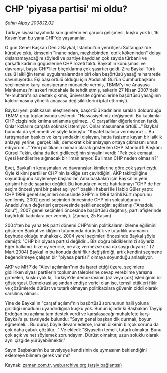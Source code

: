 # CHP 'piyasa partisi' mi oldu?

*Şahin Alpay 2008.12.02*

<tr><td class="metin" colspan="2" style="padding-top: 20px; padding-left: 5px; padding-right: 10px;">Türkiye siyasi hayatında son günlerin en çarpıcı gelişmesi, kuşku yok ki, 16 Kasım'dan bu yana CHP'de yaşananlar.</td></tr><tr><td class="metin" colspan="2" style="padding-top: 20px; padding-left: 5px; padding-right: 10px;"><p>O gün Genel Başkan Deniz Baykal, İstanbul'un yeni ilçesi Sultangazi'de kürsüye çıktı, kimsenin "inancından, mezhebinden, etnik kökeninden" dolayı dışlanamayacağını söyledi ve partiye kaydolan çok sayıda türbanlı ve çarşaflı kadının göğüslerine CHP rozeti taktı. Baykal'ın konuşması ve davranışı, başta CHP'liler birçoklarına çok şaşırtıcı geldi. Zira Baykal Türk usulü laikliğin temel uygulamalarından biri olan başörtüsü yasağını hararetle savunuyordu. Eşi başı örtülü olduğu için Abdullah Gül'ün Cumhurbaşkanı seçilmesine karşı cansiperane mücadele vermiş, TBMM'yi ve Anayasa Mahkemesi'ni askerî müdahale ile tehdit etmiş, askerin 27 Nisan 2007'deki "e-muhtıra"sına destek çıkmış, üniversite öğrencilerine başörtüsü yasağının kaldırılmasına yönelik anayasa değişikliklerini iptal ettirmişti.
<p>Baykal yeni politikasını eleştirenlere, başörtülü kadınların sıraları doldurduğu TBMM grup toplantısında seslendi: "Hassasiyetimiz değişmedi. Bu katılımlar CHP çizgisinde kırılma anlamına gelmez... O çarşaflılar diğerlerinden farklı. Onlar kızlarını çarşafa sokmak istemiyor. Onlar masumane örtülü..." Baykal bununla da yetinmedi ve şöyle konuştu: "Kıyafet balosu vermiyoruz... Bu tartışmadan baskıcı ve karşısındakini dışlayan, hatta faşizme kayan bir laiklik anlayışı yerine, gerçek laik, demokratik bir anlayışın ortaya çıkmasını umut ediyorum..." Yeni politikanın mimarı olarak gösterilen CHP İstanbul İl Başkanı Gürsel Tekin, daha da ileri gidileceğinin sinyalini verdi: "Pek çok cemaat üyesi kendilerine sığınacak bir liman arıyor. Bu liman CHP neden olmasın?"
<p>Evet, Baykal'ın konuşmaları ve davranışları kimilerine göre çok şaşırtıcıydı. Öyle ki kimi partililer CHP'nin laikliğe sırt çevirdiğini, AKP taklitçiliğine soyunduğunu söylemeye başladılar. Ama başkaları için Baykal'ın yeni girişimi hiç de şaşırtıcı değildi. Bu konuda en veciz hatırlatmayı "CHP'de her seçim öncesi yeni bir paket açılıyor" başlıklı haberi ile Habib Güler yaptı: CHP 1999 genel seçimleri öncesinde SHP'nin 1989 tarihli Kürt raporunu yenilemiş, 2002 genel seçimleri öncesinde CHP'nin solculuğunun Anadolu'nun değerleri çerçevesinde şekilleneceğini açıklamış ("Anadolu Solu"), 2007 genel seçimleri öncesinde başörtüsü dağıtmış, parti afişlerinde başörtülü kadınlara yer vermişti. (Zaman, 25 Kasım)
<p>2004'ten bu yana tek parti dönemi CHP'sinin politikalarını izleme eğilimini gösteren Baykal ve kliğinin tutumunda dürüstlük ve tutarlılık aramanın beyhude olduğu muhakkak. 2004 yerel seçimleri öncesinde Baykal şöyle demişti: "CHP bir piyasa partisi değildir... Biz doğru bildiklerimizi söyleriz. Eğer halkımız bize oy verirse, ne ala; vermezse ona da saygı duyarız." (2 Mart 2004) Baykal'ın bu konuda dahi fikir değiştirdiği, artık kendini seçmene beğendirmeye çalışan bir "piyasa partisi" olmaya soyunduğu anlaşılıyor. 
<p>AKP ve MHP'de "Alevi açılımları"nın da işaret ettiği üzere, seçimlere gidilirken siyasi partilerin toplumun taleplerine cevap verebilme yarışına girmeleri, kuşku yok ki, Türkiye'de demokrasinin (az veya çok) işlediğinin bir göstergesi. Demokrasi açısından endişe verici olan ise, temsil ettikleri fikir ve çözümlerde dürüst ve tutarlı olmayan politikacılara güvenin ciddi olarak sarsılmış olması.
<p>Yine de Baykal'ın "çarşaf açılımı"nın başörtüsü sorununun halli yoluna girildiği umudunu uyandırdığına kuşku yok. Bunun içindir ki Başbakan Tayyip Erdoğan bu açılıma tam destek verdi ve karşılaşacağı muhalefete karşı Baykal'a şu tavsiyede bulundu: "Sayın genel başkan dik durmalı, boyun eğmemeli... Bu duruş böyle devam ederse, inanın ülkenin birçok sorunu da çok daha çabuk çözülür..." Ve ekledi: "Siyasetin temeli, tutarlı olmaktır. Bunu çok açık ve net söylemek zorundayım. Dürüst olmaktır, uzun soluklu olarak aynı çizgide yürüyebilmektir."
<p>Sayın Başbakan'ın bu tavsiyeye kendisinin de uymasının beklendiğini eklemeye bilmem gerek var mı?<br/></p></p></p></p></p></p></p></td></tr>

Kaynak: [zaman.com.tr](http://zaman.com.tr/yazar.do?yazino=766392), [web.archive.org (arşiv bağlantısı)](http://web.archive.org/web/20081224091326/http://www.zaman.com.tr:80/yazar.do?yazino=766392)
